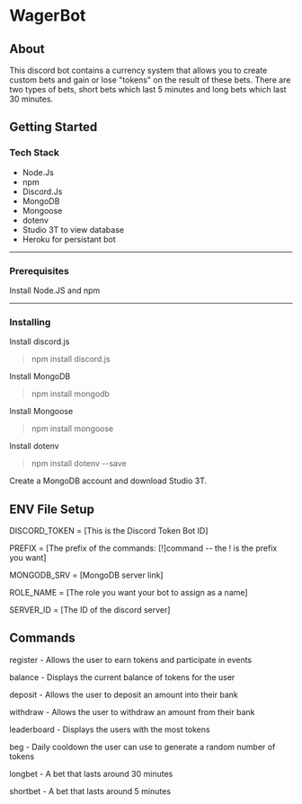 # WagerBot

## About

This discord bot contains a currency system that allows you to create custom bets and gain or lose "tokens" on the result of these bets. There are two types of bets, short bets which last 5 minutes and long bets which last 30 minutes.

## Getting Started

### Tech Stack

* Node.Js
* npm
* Discord.Js
* MongoDB
* Mongoose
* dotenv 
* Studio 3T to view database
* Heroku for persistant bot

---

### Prerequisites

Install Node.JS and npm

---

### Installing

Install discord.js
> npm install discord.js

Install MongoDB
> npm install mongodb

Install Mongoose
> npm install mongoose

Install dotenv
> npm install dotenv --save

Create a MongoDB account and download Studio 3T.


## ENV File Setup

DISCORD_TOKEN = [This is the Discord Token Bot ID]

PREFIX = [The prefix of the commands: [!]command -- the ! is the prefix you want]

MONGODB_SRV = [MongoDB server link]

ROLE_NAME = [The role you want your bot to assign as a name]

SERVER_ID = [The ID of the discord server]


## Commands

register - Allows the user to earn tokens and participate in events

balance - Displays the current balance of tokens for the user

deposit - Allows the user to deposit an amount into their bank

withdraw - Allows the user to withdraw an amount from their bank

leaderboard - Displays the users with the most tokens

beg - Daily cooldown the user can use to generate a random number of tokens

longbet - A bet that lasts around 30 minutes

shortbet - A bet that lasts around 5 minutes





